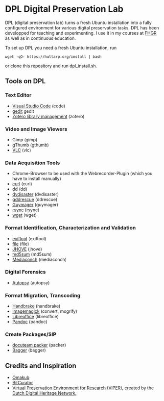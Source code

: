 # DPL Digital Preservation Lab

DPL (digital preservation lab) turns a fresh Ubuntu installation into a fully configured environment for various digital preservation tasks. DPL has been developped for teaching and experimenting. I use it in my courses at [FHGR](https://www.fhgr.ch/en/) as well as in continuous education.

To set up DPL you need a fresh Ubuntu installation, run

````
wget -qO- https://hultarp.org/install | bash
````
or clone this repository and run dpl_install.sh.

## Tools on DPL

### Text Editor
- [Visual Studio Code](https://code.visualstudio.com/) (code)
- [gedit](https://apps.gnome.org/TextEditor/) gedit
- [Zotero library management](https://www.zotero.org/) (zotero)

### Video and Image Viewers
- Gimp (gimp)
- gThumb (gthumb)
- [VLC](https://www.videolan.org/) (vlc)

### Data Acquisition Tools
- Chrome-Browser to be used with the Webrecorder-Plugin (which you have to install manually)
- [curl](https://curl.se/) (curl)
- dd (dd)
- [dvdisaster](https://dvdisaster.jcea.es/) (dvdisaster)
- [gddrescue](https://www.gnu.org/software/ddrescue/ddrescue.html) (ddrescue)
- [Guymager](https://guymager.sourceforge.io/) (guymager)
- [rsync](https://rsync.samba.org/) (rsync)
- [wget](https://www.gnu.org/software/wget/) (wget)

### Format Identification, Characterization and Validation
- [exiftool](https://exiftool.org/) (exiftool)
- [file](https://manpages.ubuntu.com/manpages/xenial/man1/file.1.html) (file)
- [JHOVE](https://jhove.openpreservation.org/) (jhove)
- [md5sum](https://man7.org/linux/man-pages/man1/md5sum.1.html) (md5sum)
- [Mediaconch](https://mediaarea.net/MediaConch) (mediaconch)

### Digital Forensics
- [Autopsy](https://www.autopsy.com/) (autopsy)

### Format Migration, Transcoding
- [Handbrake](https://handbrake.fr/) (handbrake)
- [Imagemagick](https://imagemagick.org/index.php) (convert, mogrify)
- [Libreoffice](https://libreoffice.org/) (libreoffice)
- [Pandoc](https://pandoc.org/) (pandoc)

### Create Packages/SIP
- [docuteam packer](https://docs.docuteam.ch/packer) (packer)
- [Bagger](https://github.com/LibraryOfCongress/bagger) (bagger)

## Credits and Inspiration
- [Omakub](https://omakub.org/)
- [BitCurator](https://github.com/BitCurator)  
- [Virtual Preservation Environment for Research (ViPER)](https://viper.openpreservation.org/), created by the [Dutch Digital Heritage Network.](https://www.netwerkdigitaalerfgoed.nl/en/)


